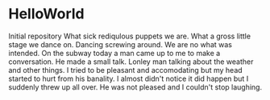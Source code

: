 # HelloWorld
Initial repository
What sick rediqulous puppets we are. What a gross little stage we dance on. Dancing screwing around. We are no what was intended. On the subway today a man came up to me to make a conversation. He made a small talk. Lonley man talking about the weather and other things. I tried to be pleasant and accomodating but my head started to hurt from his banality. I almost didn't notice it did happen but I suddenly threw up all over. He was not pleased and I couldn't stop laughing.
